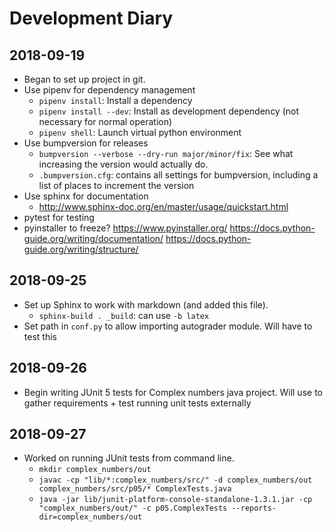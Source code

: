 # Development Diary
## 2018-09-19
* Began to set up project in git.
* Use pipenv for dependency management
  * `pipenv install`: Install a dependency 
  * `pipenv install --dev`: Install as development dependency (not necessary for normal operation)
  * `pipenv shell`: Launch virtual python environment
* Use bumpversion for releases
  * `bumpversion --verbose --dry-run major/minor/fix`: See what increasing the version would actually do.
  * `.bumpversion.cfg`: contains all settings for bumpversion, including a list of places to increment the version
* Use sphinx for documentation
  * http://www.sphinx-doc.org/en/master/usage/quickstart.html
* pytest for testing
* pyinstaller to freeze? https://www.pyinstaller.org/
https://docs.python-guide.org/writing/documentation/
https://docs.python-guide.org/writing/structure/

## 2018-09-25
* Set up Sphinx to work with markdown (and added this file).
  * `sphinx-build . _build`: can use `-b latex`
* Set path in `conf.py` to allow importing autograder module.  Will have to test this

## 2018-09-26
* Begin writing JUnit 5 tests for Complex numbers java project.  Will use to gather requirements + test running unit tests externally

## 2018-09-27
* Worked on running JUnit tests from command line.
  * `mkdir complex_numbers/out`
  * `javac -cp "lib/*:complex_numbers/src/" -d complex_numbers/out complex_numbers/src/p05/* ComplexTests.java`
  * `java -jar lib/junit-platform-console-standalone-1.3.1.jar -cp "complex_numbers/out/" -c p05.ComplexTests --reports-dir=complex_numbers/out`
